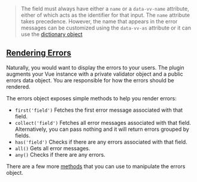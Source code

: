 > The field must always have either a `name` or a `data-vv-name` attribute, either of which acts as the identifier for that input. The `name` attribute takes precedence. However, the name that appears in the error messages can be customized using the `data-vv-as` attribute or it can use the [dictionary object](localization.html#dictionary)

## [Rendering Errors](#render-errors)

Naturally, you would want to display the errors to your users. The plugin augments your Vue instance with a private validator object and a public errors data object. You are responsible for how the errors should be rendered.

The errors object exposes simple methods to help you render errors:

- `first('field')` Fetches the first error message associated with that field.
- `collect('field')` Fetches all error messages associated with that field. Alternatively, you can pass nothing and it will return errors grouped by fields.
- `has('field')` Checks if there are any errors associated with that field.
- `all()` Gets all error messages.
- `any()` Checks if there are any errors.

There are a few more [methods](api.html#error-bag) that you can use to manipulate the errors object.
